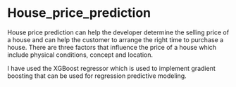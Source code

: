 # House_price_prediction
House price prediction can help the developer determine the selling price of a house and can help the customer to arrange the right time to purchase a house. There are three factors that influence the price of a house which include physical conditions, concept and location.


I have used the XGBoost regressor which is used to implement  gradient boosting that can be used for regression predictive modeling.
